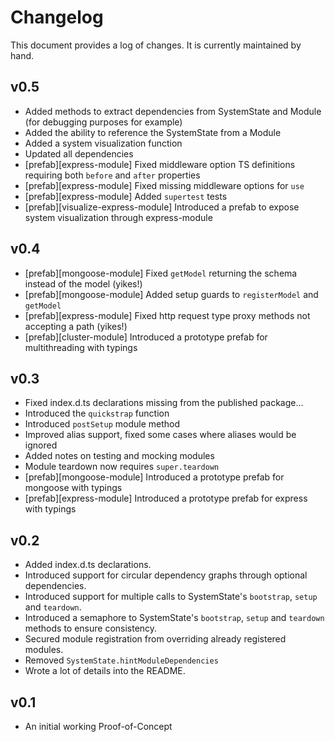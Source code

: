 # Changelog

This document provides a log of changes. It is currently maintained by hand.

## v0.5

- Added methods to extract dependencies from SystemState and Module (for debugging purposes for example)
- Added the ability to reference the SystemState from a Module
- Added a system visualization function
- Updated all dependencies
- [prefab][express-module] Fixed middleware option TS definitions requiring both `before` and `after` properties
- [prefab][express-module] Fixed missing middleware options for `use`
- [prefab][express-module] Added `supertest` tests
- [prefab][visualize-express-module] Introduced a prefab to expose system visualization through express-module

## v0.4

- [prefab][mongoose-module] Fixed `getModel` returning the schema instead of the model (yikes!)
- [prefab][mongoose-module] Added setup guards to `registerModel` and `getModel`
- [prefab][express-module] Fixed http request type proxy methods not accepting a path (yikes!)
- [prefab][cluster-module] Introduced a prototype prefab for multithreading with typings

## v0.3

- Fixed index.d.ts declarations missing from the published package...
- Introduced the `quickstrap` function
- Introduced `postSetup` module method
- Improved alias support, fixed some cases where aliases would be ignored
- Added notes on testing and mocking modules
- Module teardown now requires `super.teardown`
- [prefab][mongoose-module] Introduced a prototype prefab for mongoose with typings
- [prefab][express-module] Introduced a prototype prefab for express with typings

## v0.2

- Added index.d.ts declarations.
- Introduced support for circular dependency graphs through optional dependencies.
- Introduced support for multiple calls to SystemState's `bootstrap`, `setup` and `teardown`.
- Introduced a semaphore to SystemState's `bootstrap`, `setup` and `teardown` methods to ensure consistency.
- Secured module registration from overriding already registered modules.
- Removed `SystemState.hintModuleDependencies`
- Wrote a lot of details into the README.

## v0.1

- An initial working Proof-of-Concept

